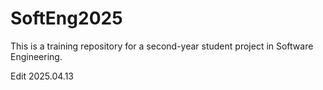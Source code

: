 # SoftEng2025

This is a training repository for a second-year student project in Software Engineering.

Edit 2025.04.13
